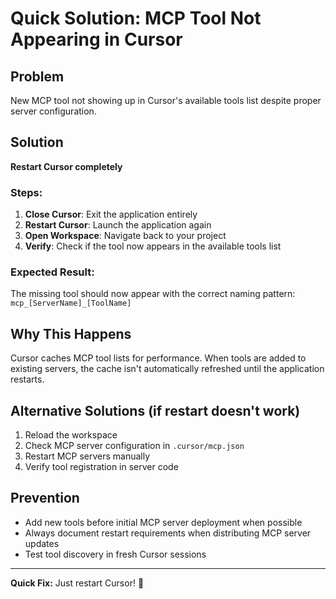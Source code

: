 # Quick Solution: MCP Tool Not Appearing in Cursor

## Problem
New MCP tool not showing up in Cursor's available tools list despite proper server configuration.

## Solution
**Restart Cursor completely**

### Steps:
1. **Close Cursor**: Exit the application entirely
2. **Restart Cursor**: Launch the application again  
3. **Open Workspace**: Navigate back to your project
4. **Verify**: Check if the tool now appears in the available tools list

### Expected Result:
The missing tool should now appear with the correct naming pattern: `mcp_[ServerName]_[ToolName]`

## Why This Happens
Cursor caches MCP tool lists for performance. When tools are added to existing servers, the cache isn't automatically refreshed until the application restarts.

## Alternative Solutions (if restart doesn't work)
1. Reload the workspace
2. Check MCP server configuration in `.cursor/mcp.json`
3. Restart MCP servers manually
4. Verify tool registration in server code

## Prevention
- Add new tools before initial MCP server deployment when possible
- Always document restart requirements when distributing MCP server updates
- Test tool discovery in fresh Cursor sessions

---
**Quick Fix:** Just restart Cursor! 🔄 